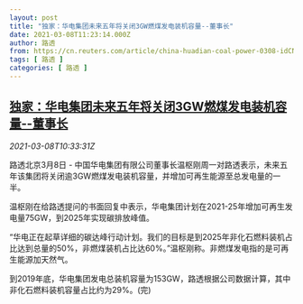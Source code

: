 ```yaml
---
layout: post
title: "独家：华电集团未来五年将关闭3GW燃煤发电装机容量--董事长"
date: 2021-03-08T11:23:14.000Z
author: 路透
from: https://cn.reuters.com/article/china-huadian-coal-power-0308-idCNKBS2B00ZR
tags: [ 路透 ]
categories: [ 路透 ]
---
```

<!--1615202594000-->
[独家：华电集团未来五年将关闭3GW燃煤发电装机容量--董事长](https://cn.reuters.com/article/china-huadian-coal-power-0308-idCNKBS2B00ZR)
------

<div>
<div><i>2021-03-08T10:33:31Z</i></div><p>路透北京3月8日 - 中国华电集团有限公司董事长温枢刚周一对路透表示，未来五年该集团将关闭逾3GW燃煤发电装机容量，并增加可再生能源至总发电量的一半。</p><p>温枢刚在给路透提问的书面回复中表示，华电集团计划在2021-25年增加可再生发电量75GW，到2025年实现碳排放峰值。</p><p>“华电正在起草详细的碳达峰行动计划。我们的目标是到2025年非化石燃料装机占比达到总量的50%，非燃煤装机占比达60%。”温枢刚称。非燃煤发电指的是可再生能源加天然气。</p><p>到2019年底，华电集团发电总装机容量为153GW，路透根据公司数据计算，其中非化石燃料装机容量占比约为29%。(完)</p>
</div>
